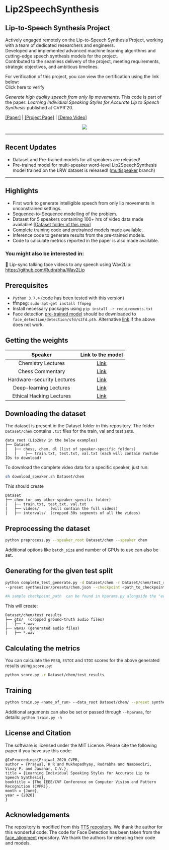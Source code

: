 # Lip2SpeechSynthesis

## Lip-to-Speech Synthesis Project
Actively engaged remotely on the Lip-to-Speech Synthesis Project, working with a team of dedicated researchers and engineers. <br> 
Developed and implemented advanced machine learning algorithms and cutting-edge speech synthesis models for the project. <br> 
Contributed to the seamless delivery of the project, meeting requirements, strategic objectives, and ambitious timelines. <br>

For verification of this project, you can view the certification using the link below: <br> Click here to verify



*Generate high quality speech from only lip movements*. This code is part of the paper: _Learning Individual Speaking Styles for Accurate Lip to Speech Synthesis_ published at CVPR'20.

[[Paper]](https://openaccess.thecvf.com/content_CVPR_2020/papers/Prajwal_Learning_Individual_Speaking_Styles_for_Accurate_Lip_to_Speech_Synthesis_CVPR_2020_paper.pdf) | [[Project Page]](http://cvit.iiit.ac.in/research/projects/cvit-projects/speaking-by-observing-lip-movements) | [[Demo Video]](https://www.youtube.com/watch?v=HziA-jmlk_4)
 <p align="center">
  <img src="images/banner.gif"/></p>

----------
Recent Updates
----------
- Dataset and Pre-trained models for all speakers are released!
- Pre-trained model for multi-speaker word-level Lip2SpeechSynthesis model trained on the LRW dataset is released! ([multispeaker](https://github.com/Rudrabha/Lip2Wav/tree/multispeaker) branch)


----------
Highlights
----------
 - First work to generate intelligible speech from only lip movements in unconstrained settings.
 - Sequence-to-Sequence modelling of the problem.
 - Dataset for 5 speakers containing 100+ hrs of video data made available! [[Dataset folder of this repo]](https://github.com/Rudrabha/Lip2Wav/tree/master/Dataset) 
 - Complete training code and pretrained models made available.
 - Inference code to generate results from the pre-trained models.
 - Code to calculate metrics reported in the paper is also made available.

### You might also be interested in:
:tada: Lip-sync talking face videos to any speech using Wav2Lip: https://github.com/Rudrabha/Wav2Lip

Prerequisites
-------------
- `Python 3.7.4` (code has been tested with this version)
- ffmpeg: `sudo apt-get install ffmpeg`
- Install necessary packages using `pip install -r requirements.txt`
- Face detection [pre-trained model](https://www.adrianbulat.com/downloads/python-fan/s3fd-619a316812.pth) should be downloaded to `face_detection/detection/sfd/s3fd.pth`. Alternative [link](https://iiitaphyd-my.sharepoint.com/:u:/g/personal/prajwal_k_research_iiit_ac_in/EZsy6qWuivtDnANIG73iHjIBjMSoojcIV0NULXV-yiuiIg?e=qTasa8) if the above does not work.

Getting the weights
----------
| Speaker  | Link to the model |
| :-------------: | :---------------: |
| Chemistry Lectures  | [Link](https://iiitaphyd-my.sharepoint.com/:f:/g/personal/radrabha_m_research_iiit_ac_in/EgQbOxQI5UBDg3Atmobk834BgMaJBQqeEIvJMu-t7x0sOQ?e=qAYkG1)  |
| Chess Commentary  | [Link](https://iiitaphyd-my.sharepoint.com/:f:/g/personal/radrabha_m_research_iiit_ac_in/EsvTmlPa6ddLq7IE6s-WcAcBGQEL2UvMrXnoKIVCXcHcZg?e=41KJvA)  |
| Hardware-security Lectures  | [Link](https://iiitaphyd-my.sharepoint.com/:f:/g/personal/radrabha_m_research_iiit_ac_in/EhJ1YHZ18zJKgsEHzg1umbIBKRNdhbkqp54oQwuaqrBtEA?e=gw6f0y)  |
| Deep-learning Lectures  | [Link](https://iiitaphyd-my.sharepoint.com/:f:/g/personal/radrabha_m_research_iiit_ac_in/Em8SFMi6YcdIjtnNJmG_UEcBsdT4PqvYUAwFilNmtqOQ1A?e=E7hMG2)  |
| Ethical Hacking Lectures  | [Link](https://iiitaphyd-my.sharepoint.com/:f:/g/personal/radrabha_m_research_iiit_ac_in/Ej18WzVpzTtAvPu1HbnhVAMB7tKqqMVwdYJ5A3aYoDhtWw?e=FCvtR9)  |


Downloading the dataset
----------

<!--If you would like to train/test on our Lip2Wav dataset, download it from our [project page](http://cvit.iiit.ac.in/research/projects/cvit-projects/speaking-by-observing-lip-movements). The download will be a small zip file with several `.csv` files containing the YouTube IDs of the videos to create the dataset for each speaker. Assuming the zip file is extracted as follows:-->
The dataset is present in the Dataset folder in this repository. The folder `Dataset/chem` contains `.txt` files for the train, val and test sets.

```
data_root (Lip2Wav in the below examples)
├── Dataset
|	├── chess, chem, dl (list of speaker-specific folders)
|	|    ├── train.txt, test.txt, val.txt (each will contain YouTube IDs to download)
```

To download the complete video data for a specific speaker, just run:

```bash
sh download_speaker.sh Dataset/chem
```

This should create

```
Dataset
├── chem (or any other speaker-specific folder)
|	├── train.txt, test.txt, val.txt
|	├── videos/		(will contain the full videos)
|	├── intervals/	(cropped 30s segments of all the videos) 
```


Preprocessing the dataset
----------
```bash
python preprocess.py --speaker_root Dataset/chem --speaker chem
```

Additional options like `batch_size` and number of GPUs to use can also be set.


Generating for the given test split
----------
```bash
python complete_test_generate.py -d Dataset/chem -r Dataset/chem/test_results \
--preset synthesizer/presets/chem.json --checkpoint <path_to_checkpoint>

#A sample checkpoint_path  can be found in hparams.py alongside the "eval_ckpt" param.
```

This will create:
```
Dataset/chem/test_results
├── gts/  (cropped ground-truth audio files)
|	├── *.wav
├── wavs/ (generated audio files)
|	├── *.wav
```

Calculating the metrics
----------
You can calculate the `PESQ`, `ESTOI` and `STOI` scores for the above generated results using `score.py`:
```bash
python score.py -r Dataset/chem/test_results
```

Training
----------
```bash
python train.py <name_of_run> --data_root Dataset/chem/ --preset synthesizer/presets/chem.json
```
Additional arguments can also be set or passed through `--hparams`, for details: `python train.py -h`


License and Citation
----------
The software is licensed under the MIT License. Please cite the following paper if you have use this code:
```
@InProceedings{Prajwal_2020_CVPR,
author = {Prajwal, K R and Mukhopadhyay, Rudrabha and Namboodiri, Vinay P. and Jawahar, C.V.},
title = {Learning Individual Speaking Styles for Accurate Lip to Speech Synthesis},
booktitle = {The IEEE/CVF Conference on Computer Vision and Pattern Recognition (CVPR)},
month = {June},
year = {2020}
}
```


Acknowledgements
----------
The repository is modified from this [TTS repository](https://github.com/CorentinJ/Real-Time-Voice-Cloning). We thank the author for this wonderful code. The code for Face Detection has been taken from the [face_alignment](https://github.com/1adrianb/face-alignment) repository. We thank the authors for releasing their code and models.
